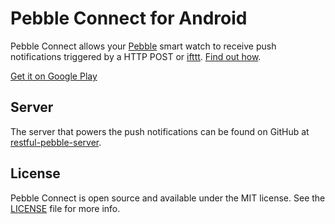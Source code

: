 # Pebble Connect for Android

Pebble Connect allows your [Pebble](https://getpebble.com/) smart watch to receive push notifications
triggered by a HTTP POST or [ifttt](https://ifttt.com/). [Find out how](https://lukekorth.com/blog/restful-pebble/).

[Get it on Google Play](https://play.google.com/store/apps/details?id=com.lukekorth.httpebble)

## Server

The server that powers the push notifications can be found on GitHub at [restful-pebble-server](https://github.com/lkorth/restful-pebble-server).

## License

Pebble Connect is open source and available under the MIT license. See the [LICENSE](LICENSE) file for more info.
